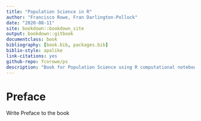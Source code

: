 ```yaml
--- 
title: "Population Science in R"
author: "Francisco Rowe, Fran Darlington-Pollock"
date: "2020-08-11"
site: bookdown::bookdown_site
output: bookdown::gitbook
documentclass: book
bibliography: [book.bib, packages.bib]
biblio-style: apalike
link-citations: yes
github-repo: fcorowe/ps
description: "Book for Population Science using R computational notebooks"
---
```


# Preface

Write Preface to the book
